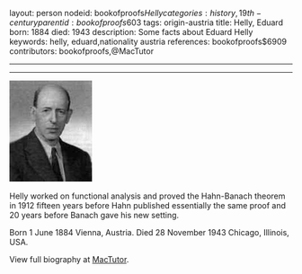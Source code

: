 layout: person
nodeid: bookofproofs$Helly
categories: history,19th-century
parentid: bookofproofs$603
tags: origin-austria
title: Helly, Eduard
born: 1884
died: 1943
description: Some facts about Eduard Helly
keywords: helly, eduard,nationality austria
references: bookofproofs$6909
contributors: bookofproofs,@MacTutor

---


---

![Helly.jpg](https://github.com/bookofproofs/bookofproofs.github.io/blob/main/_sources/_assets/images/portraits/Helly.jpg?raw=true)

Helly worked on functional analysis and proved the Hahn-Banach theorem in 1912 fifteen years before Hahn published essentially the same proof and 20 years before Banach gave his new setting.

Born 1 June 1884 Vienna, Austria. Died 28 November 1943 Chicago, Illinois, USA.


View full biography at [MacTutor](https://mathshistory.st-andrews.ac.uk/Biographies/Helly/).
